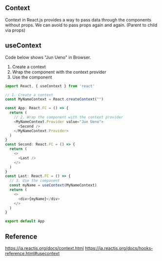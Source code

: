 ## Context
Context in React.js provides a way to pass data through the components without props.
We can avoid to pass props again and again. (Parent to child via props)

## useContext
Code below shows "Jun Ueno" in Browser.
1. Create a context
2. Wrap the component with the context provider
3. Use the component

```js
import React, { useContext } from 'react'

// 1. Create a context
const MyNameContext = React.createContext("")

const App: React.FC = () => {
  return (
    // 2. Wrap the component with the context provider
    <MyNameContext.Provider value="Jun Ueno">
      <Second />
    </MyNameContext.Provider>
  )
}
const Second: React.FC = () => {
  return (
    <>
      <Last />
    </>
  )
}
const Last: React.FC = () => {
  // 3. Use the component
  const myName = useContext(MyNameContext)
  return (
    <>
      <div>{myName}</div>
    </>
  )
}

export default App
```

## Reference
https://ja.reactjs.org/docs/context.html
https://ja.reactjs.org/docs/hooks-reference.html#usecontext